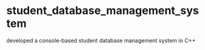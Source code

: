 # student_database_management_system
developed a console-based student database management system in C++
